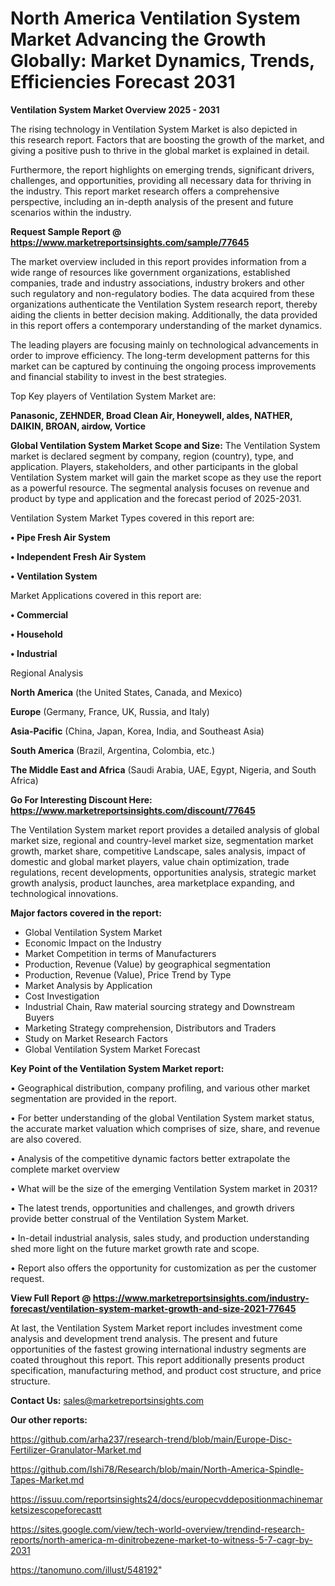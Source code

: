 # North America Ventilation System Market Advancing the Growth Globally: Market Dynamics, Trends, Efficiencies Forecast 2031

<Strong> Ventilation System Market Overview 2025 - 2031</strong>

The rising technology in Ventilation System Market is also depicted in this research report. Factors that are boosting the growth of the market, and giving a positive push to thrive in the global market is explained in detail.

Furthermore, the report highlights on emerging trends, significant drivers, challenges, and opportunities, providing all necessary data for thriving in the industry. This report market research offers a comprehensive perspective, including an in-depth analysis of the present and future scenarios within the industry.

<strong>Request Sample Report @ <a href=https://www.marketreportsinsights.com/sample/77645>https://www.marketreportsinsights.com/sample/77645</a></strong>

The market overview included in this report provides information from a wide range of resources like government organizations, established companies, trade and industry associations, industry brokers and other such regulatory and non-regulatory bodies. The data acquired from these organizations authenticate the Ventilation System research report, thereby aiding the clients in better decision making. Additionally, the data provided in this report offers a contemporary understanding of the market dynamics.

The leading players are focusing mainly on technological advancements in order to improve efficiency. The long-term development patterns for this market can be captured by continuing the ongoing process improvements and financial stability to invest in the best strategies.

Top Key players of Ventilation System Market are:

<strong>Panasonic, ZEHNDER, Broad Clean Air, Honeywell, aldes, NATHER, DAIKIN, BROAN, airdow, Vortice</strong>

<strong><b>Global Ventilation System Market Scope and Size:</b></strong>
The Ventilation System market is declared segment by company, region (country), type, and application. Players, stakeholders, and other participants in the global Ventilation System market will gain the market scope as they use the report as a powerful resource. The segmental analysis focuses on revenue and product by type and application and the forecast period of 2025-2031.

Ventilation System Market Types covered in this report are:

<strong>• Pipe Fresh Air System

• Independent Fresh Air System

• Ventilation System</strong>

Market Applications covered in this report are:

<strong>• Commercial

• Household

• Industrial</strong> 

Regional Analysis

<strong>North America</strong> (the United States, Canada, and Mexico)

<strong>Europe</strong> (Germany, France, UK, Russia, and Italy)

<strong>Asia-Pacific</strong> (China, Japan, Korea, India, and Southeast Asia)

<strong>South America</strong> (Brazil, Argentina, Colombia, etc.)

<strong>The Middle East and Africa</strong> (Saudi Arabia, UAE, Egypt, Nigeria, and South Africa)

<strong>Go For Interesting Discount Here: <a href=https://www.marketreportsinsights.com/discount/77645>https://www.marketreportsinsights.com/discount/77645</a></strong>

The Ventilation System market report provides a detailed analysis of global market size, regional and country-level market size, segmentation market growth, market share, competitive Landscape, sales analysis, impact of domestic and global market players, value chain optimization, trade regulations, recent developments, opportunities analysis, strategic market growth analysis, product launches, area marketplace expanding, and technological innovations.

<strong><b>Major factors covered in the report:</b></strong>
<ul>
  <li>Global Ventilation System Market </li>
  <li>Economic Impact on the Industry</li>
  <li>Market Competition in terms of Manufacturers</li>
  <li>Production, Revenue (Value) by geographical segmentation</li>
  <li>Production, Revenue (Value), Price Trend by Type</li>
  <li>Market Analysis by Application</li>
  <li>Cost Investigation</li>
  <li>Industrial Chain, Raw material sourcing strategy and Downstream Buyers</li>
  <li>Marketing Strategy comprehension, Distributors and Traders</li>
  <li>Study on Market Research Factors</li>
  <li>Global Ventilation System Market Forecast</li>
</ul>

<strong><b>Key Point of the Ventilation System Market report:</b></strong>

• Geographical distribution, company profiling, and various other market segmentation are provided in the report.

• For better understanding of the global Ventilation System market status, the accurate market valuation which comprises of size, share, and revenue are also covered.

• Analysis of the competitive dynamic factors better extrapolate the complete market overview

• What will be the size of the emerging Ventilation System market in 2031?

• The latest trends, opportunities and challenges, and growth drivers provide better construal of the Ventilation System Market.

• In-detail industrial analysis, sales study, and production understanding shed more light on the future market growth rate and scope.

• Report also offers the opportunity for customization as per the customer request.

<strong><b>View Full Report @ <a href=https://www.marketreportsinsights.com/industry-forecast/ventilation-system-market-growth-and-size-2021-77645>https://www.marketreportsinsights.com/industry-forecast/ventilation-system-market-growth-and-size-2021-77645</a></b></strong>


At last, the Ventilation System Market report includes investment come analysis and development trend analysis. The present and future opportunities of the fastest growing international industry segments are coated throughout this report. This report additionally presents product specification, manufacturing method, and product cost structure, and price structure.

<strong>Contact Us:</strong>
sales@marketreportsinsights.com

<strong>Our other reports:</strong>

<a href=https://github.com/arha237/research-trend/blob/main/Europe-Disc-Fertilizer-Granulator-Market.md>https://github.com/arha237/research-trend/blob/main/Europe-Disc-Fertilizer-Granulator-Market.md</a>

<a href=https://github.com/Ishi78/Research/blob/main/North-America-Spindle-Tapes-Market.md>https://github.com/Ishi78/Research/blob/main/North-America-Spindle-Tapes-Market.md</a>

<a href=https://issuu.com/reportsinsights24/docs/europecvddepositionmachinemarketsizescopeforecastt>https://issuu.com/reportsinsights24/docs/europecvddepositionmachinemarketsizescopeforecastt</a>

<a href=https://sites.google.com/view/tech-world-overview/trendind-research-reports/north-america-m-dinitrobezene-market-to-witness-5-7-cagr-by-2031>https://sites.google.com/view/tech-world-overview/trendind-research-reports/north-america-m-dinitrobezene-market-to-witness-5-7-cagr-by-2031</a>

<a href=https://tanomuno.com/illust/548192>https://tanomuno.com/illust/548192</a>"
